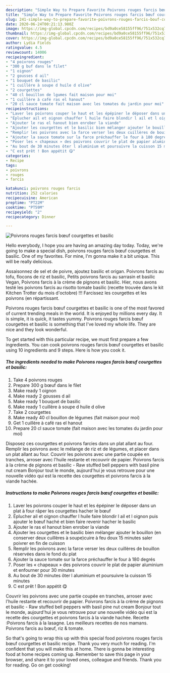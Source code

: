 ```yaml
---
description: "Simple Way to Prepare Favorite Poivrons rouges farcis bœuf courgettes et basilic"
title: "Simple Way to Prepare Favorite Poivrons rouges farcis bœuf courgettes et basilic"
slug: 241-simple-way-to-prepare-favorite-poivrons-rouges-farcis-bouf-courgettes-et-basilic
date: 2020-06-24T00:21:13.980Z
image: https://img-global.cpcdn.com/recipes/bd9a0ce58155ff96/751x532cq70/poivrons-rouges-farcis-boeuf-courgettes-et-basilic-photo-principale-de-la-recette.jpg
thumbnail: https://img-global.cpcdn.com/recipes/bd9a0ce58155ff96/751x532cq70/poivrons-rouges-farcis-boeuf-courgettes-et-basilic-photo-principale-de-la-recette.jpg
cover: https://img-global.cpcdn.com/recipes/bd9a0ce58155ff96/751x532cq70/poivrons-rouges-farcis-boeuf-courgettes-et-basilic-photo-principale-de-la-recette.jpg
author: Lydia Fields
ratingvalue: 4.5
reviewcount: 14006
recipeingredient:
- "4 poivrons rouges"
- "300 g buf dans le filet"
- "1 oignon"
- "2 gousses d ail"
- "1 bouquet de basilic"
- "1 cuillère à soupe d huile d olive"
- "2 courgettes"
- "40 cl bouillon de lgumes fait maison pour moi"
- "1 cuillère à café ras el hanout"
- "20 cl sauce tomate fait maison avec les tomates du jardin pour moi"
recipeinstructions:
- "Laver les poivrons couper le haut et les épépiner le déposer dans un plat à four râper les courgettes hacher le bœuf"
- "Éplucher ail et oignon chauffer l huile faire blondir l ail et l oignon puis ajouter le bœuf haché et bien faire revenir hacher le basilic"
- "Ajouter le ras el hanout bien enrober la viande"
- "Ajouter les courgettes et le basilic bien mélanger ajouter le bouillon (en conserver deux cuillères à soupe)cuire à feu doux 15 minutes saler poivrer en fin de cuisson"
- "Remplir les poivrons avec la farce verser les deux cuillères de bouillon réservées dans le fond du plat"
- "Ajouter la sauce tomate sur la farce préchauffer le four à 180 degrés"
- "Poser les « chapeaux » des poivrons couvrir le plat de papier aluminium et enfourner pour 30 minutes"
- "Au bout de 30 minutes ôter l aluminium et poursuivre la cuisson 15 minutes"
- "C est prêt ! Bon appétit 😋"
categories:
- Recipe
tags:
- poivrons
- rouges
- farcis

katakunci: poivrons rouges farcis 
nutrition: 252 calories
recipecuisine: American
preptime: "PT22M"
cooktime: "PT59M"
recipeyield: "2"
recipecategory: Dinner

---
```



![Poivrons rouges farcis bœuf courgettes et basilic](https://img-global.cpcdn.com/recipes/bd9a0ce58155ff96/751x532cq70/poivrons-rouges-farcis-boeuf-courgettes-et-basilic-photo-principale-de-la-recette.jpg)

Hello everybody, I hope you are having an amazing day today. Today, we're going to make a special dish, poivrons rouges farcis bœuf courgettes et basilic. One of my favorites. For mine, I'm gonna make it a bit unique. This will be really delicious.

Assaisonnez de sel et de poivre, ajoutez basilic et origan. Poivrons farcis au tofu, flocons de riz et basilic, Petits poivrons farcis au sarrasin et basilic Vegan, Poivrons farcis à la crème de pignons et basilic. Hier, nous avons testé les poivrons farcis au risotto tomate basilic (recette trouvée dans le kit Kitchen Trotter du mois d&#39;octobre) !!! Farcissez les courgettes et les poivrons (en répartissant.

Poivrons rouges farcis bœuf courgettes et basilic is one of the most favored of current trending meals in the world. It is enjoyed by millions every day. It is simple, it is quick, it tastes yummy. Poivrons rouges farcis bœuf courgettes et basilic is something that I've loved my whole life. They are nice and they look wonderful.


To get started with this particular recipe, we must first prepare a few ingredients. You can cook poivrons rouges farcis bœuf courgettes et basilic using 10 ingredients and 9 steps. Here is how you cook it.

<!--inarticleads1-->

##### The ingredients needed to make Poivrons rouges farcis bœuf courgettes et basilic:

1. Take 4 poivrons rouges
1. Prepare 300 g bœuf dans le filet
1. Make ready 1 oignon
1. Make ready 2 gousses d ail
1. Make ready 1 bouquet de basilic
1. Make ready 1 cuillère à soupe d huile d olive
1. Take 2 courgettes
1. Make ready 40 cl bouillon de légumes (fait maison pour moi)
1. Get 1 cuillère à café ras el hanout
1. Prepare 20 cl sauce tomate (fait maison avec les tomates du jardin pour moi)


Disposez ces courgettes et poivrons farcies dans un plat allant au four. Remplir les poivrons avec le mélange de riz et de légumes, et placer dans un plat allant au four. Couvrir les poivrons avec une partie coupée en tranches, arroser avec l&#39;huile restante et recouvrir de papier. Poivrons farcis à la crème de pignons et basilic - Raw stuffed bell peppers with basil pine nut cream  Bonjour tout le monde, aujourd&#39;hui je vous retrouve pour une nouvelle vidéo qui est la recette des courgettes et poivrons farcis à la viande hachée. 

<!--inarticleads2-->

##### Instructions to make Poivrons rouges farcis bœuf courgettes et basilic:

1. Laver les poivrons couper le haut et les épépiner le déposer dans un plat à four râper les courgettes hacher le bœuf
1. Éplucher ail et oignon chauffer l huile faire blondir l ail et l oignon puis ajouter le bœuf haché et bien faire revenir hacher le basilic
1. Ajouter le ras el hanout bien enrober la viande
1. Ajouter les courgettes et le basilic bien mélanger ajouter le bouillon (en conserver deux cuillères à soupe)cuire à feu doux 15 minutes saler poivrer en fin de cuisson
1. Remplir les poivrons avec la farce verser les deux cuillères de bouillon réservées dans le fond du plat
1. Ajouter la sauce tomate sur la farce préchauffer le four à 180 degrés
1. Poser les « chapeaux » des poivrons couvrir le plat de papier aluminium et enfourner pour 30 minutes
1. Au bout de 30 minutes ôter l aluminium et poursuivre la cuisson 15 minutes
1. C est prêt ! Bon appétit 😋


Couvrir les poivrons avec une partie coupée en tranches, arroser avec l&#39;huile restante et recouvrir de papier. Poivrons farcis à la crème de pignons et basilic - Raw stuffed bell peppers with basil pine nut cream  Bonjour tout le monde, aujourd&#39;hui je vous retrouve pour une nouvelle vidéo qui est la recette des courgettes et poivrons farcis à la viande hachée. Recette :Poivrons farcis à la lasagne. Les meilleurs recettes de nos mamans. Poivrons farcis au bœuf, riz &amp; tomate. 

So that's going to wrap this up with this special food poivrons rouges farcis bœuf courgettes et basilic recipe. Thank you very much for reading. I'm confident that you will make this at home. There is gonna be interesting food at home recipes coming up. Remember to save this page in your browser, and share it to your loved ones, colleague and friends. Thank you for reading. Go on get cooking!
